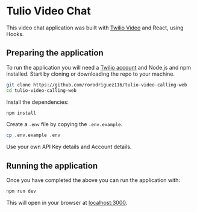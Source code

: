 # Tulio Video Chat

This video chat application was built with [Twilio Video](https://www.twilio.com/docs/video) and React, using Hooks.

## Preparing the application

To run the application you will need a [Twilio account](https://www.twilio.com/try-twilio) and Node.js and npm installed. Start by cloning or downloading the repo to your machine.

```bash
git clone https://github.com/rorodriguez116/tulio-video-calling-web
cd tulio-video-calling-web
```

Install the dependencies:

```bash
npm install
```

Create a `.env` file by copying the `.env.example`.

```bash
cp .env.example .env
```

Use your own API Key details and Account details.

## Running the application

Once you have completed the above you can run the application with:

```bash
npm run dev
```

This will open in your browser at [localhost:3000](http://localhost:3000).